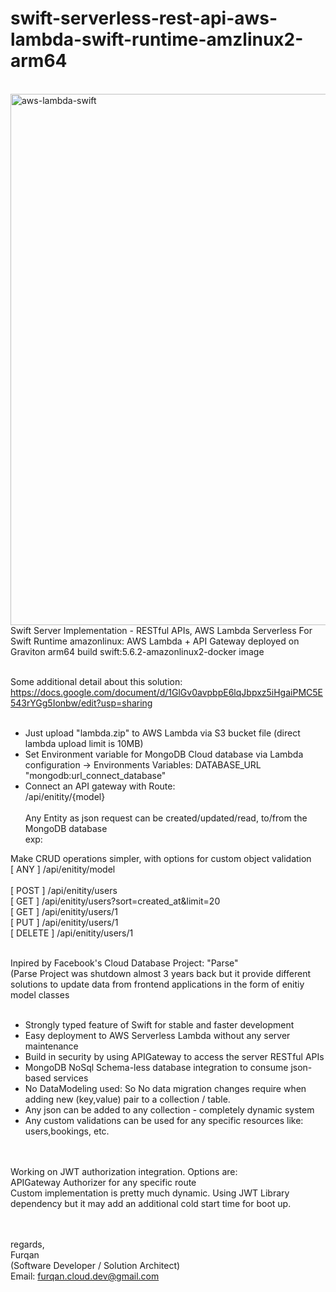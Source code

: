 # swift-serverless-rest-api-aws-lambda-swift-runtime-amzlinux2-arm64
</BR>
<img width="850" alt="aws-lambda-swift " src="https://user-images.githubusercontent.com/102517671/180840050-becf4230-6b32-4be3-ae84-d8b88c1887c8.png">

</BR>
Swift Server Implementation - RESTful APIs, AWS Lambda Serverless For Swift Runtime amazonlinux: AWS Lambda + API Gateway deployed on Graviton arm64 build swift:5.6.2-amazonlinux2-docker image </BR></BR>

Some additional detail about this solution: https://docs.google.com/document/d/1GlGv0avpbpE6lqJbpxz5iHgaiPMC5E543rYGg5Ionbw/edit?usp=sharing </BR></BR>
- Just upload "lambda.zip" to AWS Lambda via S3 bucket file (direct lambda upload limit is 10MB) </BR>
- Set Environment variable for MongoDB Cloud database via Lambda configuration -> Environments Variables: DATABASE_URL "mongodb:url_connect_database" </BR>
- Connect an API gateway with Route: </BR>
/api/enitity/{model} </BR></BR>
Any Entity as json request can be created/updated/read,  to/from the MongoDB database </BR>
exp: </BR>

Make CRUD operations simpler, with options for custom object validation</BR>
[ ANY ]  /api/enitity/model
</BR></BR>
[ POST ]  /api/enitity/users </BR>
[ GET ] /api/enitity/users?sort=created_at&limit=20 </BR>
[ GET ] /api/enitity/users/1 </BR>
[ PUT ] /api/enitity/users/1 </BR>
[ DELETE ] /api/enitity/users/1 </BR>

</BR> 
Inpired by Facebook's Cloud Database Project: "Parse" </BR>
(Parse Project was shutdown almost 3 years back but it provide different solutions to update data from frontend applications in the form of enitiy model classes </BR></BR>

- Strongly typed feature of Swift for stable and faster development </BR>
- Easy deployment to AWS Serverless Lambda without any server maintenance </BR>
- Build in security by using APIGateway to access the server RESTful APIs </BR>
- MongoDB NoSql Schema-less database integration to consume json-based services </BR>
- No DataModeling used: So No data migration changes require when adding new (key,value) pair to a collection / table. </BR>
- Any json can be added to any collection - completely dynamic system </BR>
- Any custom validations can be used for any specific resources like: users,bookings,  etc. </BR></BR>


</BR>
Working on JWT authorization integration. Options are: </BR>
APIGateway Authorizer for any specific route</BR>
Custom implementation is pretty much dynamic. Using JWT Library dependency but it may add an additional cold start time for boot up. </BR>


</BR></BR>
regards, </BR>
Furqan </BR>
(Software Developer / Solution Architect) </BR>
Email: furqan.cloud.dev@gmail.com </BR></BR>

